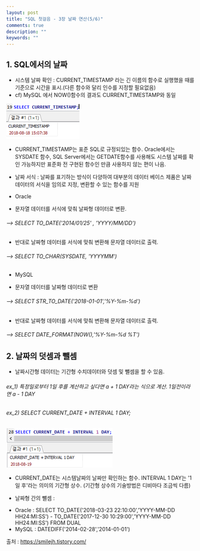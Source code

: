 ```yaml
---
layout: post
title: "SQL 첫걸음 - 3장 날짜 연산(5/6)" 
comments: true
description: ""
keywords: ""
---
```


## 1. SQL에서의 날짜 
- 시스템 날짜 확인 : CURRENT_TIMESTAMP 라는 긴 이름의 함수로 실행했을 때를 기준으로 시간을 표시.(다른 함수와 달리 인수를 지정할 필요없음) 
- cf) MySQL 에서 NOW()함수의 결과도 CURRENT_TIMESTAMP와 동일 

![99D2E8355B87305513](/images/sql_first_step/99D2E8355B87305513.png)

- CURRENT_TIMESTAMP는 표준 SQL로 규정되있는 함수. Oracle에서는 SYSDATE 함수, SQL Server에서는 GETDATE함수를 사용해도 시스템 날짜를 확인 가능하지만 표준화 전 구현된 함수인 만큼 사용하지 않는 편이 나음. 

- 날짜 서식 : 날짜를 표기하는 방식이 다양하여 대부분의 데이터 베이스 제품은 날짜 데이터의 서식을 임의로 지정, 변환할 수 있는 함수를 지원 


* Oracle
- 문자열 데이터를 서식에 맞춰 날짜형 데이터로 변환.
###### --> SELECT  TO_DATE('2014/01/25' , 'YYYY/MM/DD')
- 반대로 날짜형 데이터를 서식에 맞춰 변환해 문자열 데이터로 출력.
###### --> SELECT TO_CHAR(SYSDATE, 'YYYYMM')


* MySQL 
- 문자열 데이터를 날짜형 데이터로 변환
###### --> SELECT STR_TO_DATE('2018-01-01','%Y-%m-%d')
- 반대로 날짜형 데이터를 서식에 맞춰 변환해 문자열 데이터로 출력.
###### --> SELECT DATE_FORMAT(NOW(),'%Y-%m-%d %T')


## 2. 날짜의 덧셈과 뺄셈 
- 날짜시간형 데이터는 기간형 수치데이터와 덧셈 및 뺄셈을 할 수 있음. 
###### ex_1) 특정일로부터 1일 후를 계산하고 싶다면 a + 1 DAY라는 식으로 계산. 1일전이라면 a - 1 DAY 
###### ex_2) SELECT CURRENT_DATE + INTERVAL 1 DAY;  

![99BF723A5B87308210](/images/sql_first_step/99BF723A5B87308210.png)

- CURRENT_DATE는 시스템날짜의 날짜만 확인하는 함수. INTERVAL 1 DAY는 '1일 후'라는 의미의 기간형 상수. (기간형 상수의 기술방법은 디비마다 조금씩 다름) 

- 날짜형 간의 뺄셈 : 
* Oracle : SELECT TO_DATE('2018-03-23 22:10:00','YYYY-MM-DD HH24:MI:SS') - TO_DATE('2017-12-30 10:29:00','YYYY-MM-DD HH24:MI:SS') FROM DUAL
* MySQL : DATEDIFF('2014-02-28','2014-01-01')


출처 : https://smilejh.tistory.com/